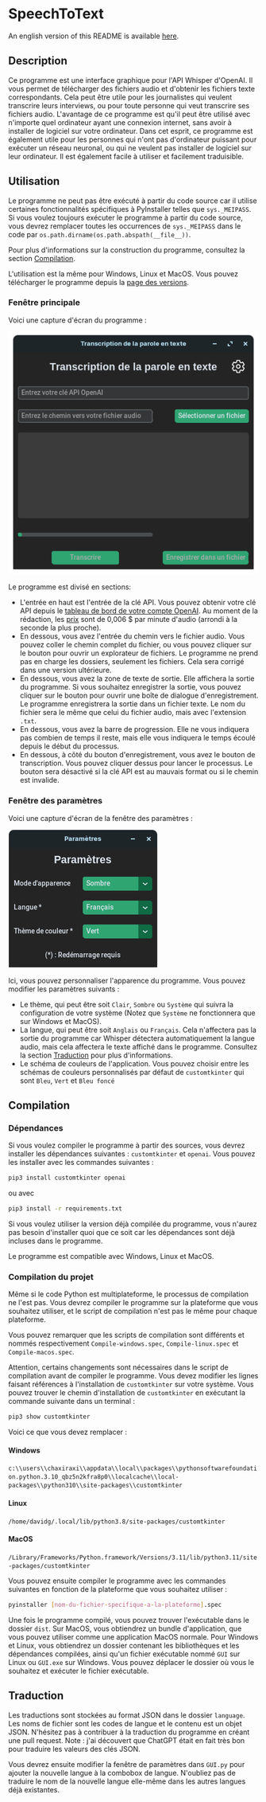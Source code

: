 # SpeechToText

An english version of this README is available [here](README.md).

## Description

Ce programme est une interface graphique pour l'API Whisper d'OpenAI. Il vous permet de télécharger des fichiers audio et d'obtenir les fichiers texte correspondants. Cela peut être utile pour les journalistes qui veulent transcrire leurs interviews, ou pour toute personne qui veut transcrire ses fichiers audio. L'avantage de ce programme est qu'il peut être utilisé avec n'importe quel ordinateur ayant une connexion internet, sans avoir à installer de logiciel sur votre ordinateur. Dans cet esprit, ce programme est également utile pour les personnes qui n'ont pas d'ordinateur puissant pour exécuter un réseau neuronal, ou qui ne veulent pas installer de logiciel sur leur ordinateur. Il est également facile à utiliser et facilement traduisible.

## Utilisation

Le programme ne peut pas être exécuté à partir du code source car il utilise certaines fonctionnalités spécifiques à PyInstaller telles que `sys._MEIPASS`. Si vous voulez toujours exécuter le programme à partir du code source, vous devrez remplacer toutes les occurrences de `sys._MEIPASS` dans le code par `os.path.dirname(os.path.abspath(__file__))`.

Pour plus d'informations sur la construction du programme, consultez la section [Compilation](#compilation).

L'utilisation est la même pour Windows, Linux et MacOS. Vous pouvez télécharger le programme depuis la [page des versions](https://github.com/Chaxiraxi/SpeechToText/releases).

### Fenêtre principale

Voici une capture d'écran du programme :

![Capture d'écran du programme](mainwindow-fr.png)

Le programme est divisé en sections:

- L'entrée en haut est l'entrée de la clé API. Vous pouvez obtenir votre clé API depuis le [tableau de bord de votre compte OpenAI](https://platform.openai.com/account/api-keys). Au moment de la rédaction, les [prix](https://openai.com/pricing) sont de 0,006 $ par minute d'audio (arrondi à la seconde la plus proche).
- En dessous, vous avez l'entrée du chemin vers le fichier audio. Vous pouvez coller le chemin complet du fichier, ou vous pouvez cliquer sur le bouton pour ouvrir un explorateur de fichiers. Le programme ne prend pas en charge les dossiers, seulement les fichiers. Cela sera corrigé dans une version ultérieure.
- En dessous, vous avez la zone de texte de sortie. Elle affichera la sortie du programme. Si vous souhaitez enregistrer la sortie, vous pouvez cliquer sur le bouton pour ouvrir une boîte de dialogue d'enregistrement. Le programme enregistrera la sortie dans un fichier texte. Le nom du fichier sera le même que celui du fichier audio, mais avec l'extension `.txt`.
- En dessous, vous avez la barre de progression. Elle ne vous indiquera pas combien de temps il reste, mais elle vous indiquera le temps écoulé depuis le début du processus.
- En dessous, à côté du bouton d'enregistrement, vous avez le bouton de transcription. Vous pouvez cliquer dessus pour lancer le processus. Le bouton sera désactivé si la clé API est au mauvais format ou si le chemin est invalide.

### Fenêtre des paramètres

Voici une capture d'écran de la fenêtre des paramètres :

![Capture d'écran de la fenêtre des paramètres](settingswindow-fr.png)

Ici, vous pouvez personnaliser l'apparence du programme. Vous pouvez modifier les paramètres suivants :

- Le thème, qui peut être soit `Clair`, `Sombre` ou `Système` qui suivra la configuration de votre système (Notez que `Système` ne fonctionnera que sur Windows et MacOS).
- La langue, qui peut être soit `Anglais` ou `Français`. Cela n'affectera pas la sortie du programme car Whisper détectera automatiquement la langue audio, mais cela affectera le texte affiché dans le programme. Consultez la section [Traduction](#traduction) pour plus d'informations.
- Le schéma de couleurs de l'application. Vous pouvez choisir entre les schémas de couleurs personnalisés par défaut de `customtkinter` qui sont `Bleu`, `Vert` et `Bleu foncé`

## Compilation

### Dépendances

Si vous voulez compiler le programme à partir des sources, vous devrez installer les dépendances suivantes : `customtkinter` et `openai`. Vous pouvez les installer avec les commandes suivantes :

```bash
pip3 install customtkinter openai
```

ou avec

```bash
pip3 install -r requirements.txt
```

Si vous voulez utiliser la version déjà compilée du programme, vous n'aurez pas besoin d'installer quoi que ce soit car les dépendances sont déjà incluses dans le programme.

Le programme est compatible avec Windows, Linux et MacOS.

### Compilation du projet

Même si le code Python est multiplateforme, le processus de compilation ne l'est pas. Vous devrez compiler le programme sur la plateforme que vous souhaitez utiliser, et le script de compilation n'est pas le même pour chaque plateforme.

Vous pouvez remarquer que les scripts de compilation sont différents et nommés respectivement `Compile-windows.spec`, `Compile-linux.spec` et `Compile-macos.spec`.

Attention, certains changements sont nécessaires dans le script de compilation avant de compiler le programme. Vous devez modifier les lignes faisant références à l'installation de `customtkinter` sur votre système. Vous pouvez trouver le chemin d'installation de `customtkinter` en exécutant la commande suivante dans un terminal :

```bash
pip3 show customtkinter
```

Voici ce que vous devez remplacer :

#### Windows

`c:\\users\\chaxiraxi\\appdata\\local\\packages\\pythonsoftwarefoundation.python.3.10_qbz5n2kfra8p0\\localcache\\local-packages\\python310\\site-packages\\customtkinter`

#### Linux

`/home/davidg/.local/lib/python3.8/site-packages/customtkinter`

#### MacOS

`/Library/Frameworks/Python.framework/Versions/3.11/lib/python3.11/site-packages/customtkinter`

Vous pouvez ensuite compiler le programme avec les commandes suivantes en fonction de la plateforme que vous souhaitez utiliser :

```bash
pyinstaller [nom-du-fichier-specifique-a-la-plateforme].spec
```

Une fois le programme compilé, vous pouvez trouver l'exécutable dans le dossier `dist`. Sur MacOS, vous obtiendrez un bundle d'application, que vous pouvez utiliser comme une application MacOS normale. Pour Windows et Linux, vous obtiendrez un dossier contenant les bibliothèques et les dépendances compilées, ainsi qu'un fichier exécutable nommé `GUI` sur Linux ou `GUI.exe` sur Windows. Vous pouvez déplacer le dossier où vous le souhaitez et exécuter le fichier exécutable.

## Traduction

Les traductions sont stockées au format JSON dans le dossier `language`. Les noms de fichier sont les codes de langue et le contenu est un objet JSON. N'hésitez pas à contribuer à la traduction du programme en créant une pull request. Note : j'ai découvert que ChatGPT était en fait très bon pour traduire les valeurs des clés JSON.

Vous devrez ensuite modifier la fenêtre de paramètres dans `GUI.py` pour ajouter la nouvelle langue à la combobox de langue. N'oubliez pas de traduire le nom de la nouvelle langue elle-même dans les autres langues déjà existantes.
